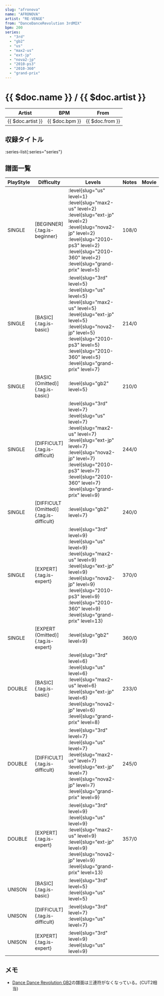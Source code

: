 ```yaml
---
slug: "afronova"
name: "AFRONOVA"
artist: "RE-VENGE"
from: "DanceDanceRevolution 3rdMIX"
bpm: 200
series:
  - "3rd"
  - "gb2"
  - "us"
  - "max2-us"
  - "ext-jp"
  - "nova2-jp"
  - "2010-ps3"
  - "2010-360"
  - "grand-prix"
---
```


# {{ $doc.name }} / {{ $doc.artist }}

|Artist|BPM|From|
|------|---|----|
|{{ $doc.artist }}|{{ $doc.bpm }}|{{ $doc.from }}|

## 収録タイトル

:series-list{:series="series"}

## 譜面一覧

|PlayStyle|Difficulty|Levels|Notes|Movie|
|---------|----------|------|-----|-----|
|SINGLE|[BEGINNER]{.tag.is-beginner}|<div class="field is-grouped is-grouped-multiline"> :level{slug="us" level=1} :level{slug="max2-us" level=2} :level{slug="ext-jp" level=2} :level{slug="nova2-jp" level=2} :level{slug="2010-ps3" level=2} :level{slug="2010-360" level=2} :level{slug="grand-prix" level=5}</div>|108/0||
|SINGLE|[BASIC]{.tag.is-basic}|<div class="field is-grouped is-grouped-multiline"> :level{slug="3rd" level=5} :level{slug="us" level=5} :level{slug="max2-us" level=5} :level{slug="ext-jp" level=5} :level{slug="nova2-jp" level=5} :level{slug="2010-ps3" level=5} :level{slug="2010-360" level=5} :level{slug="grand-prix" level=7}</div>|214/0||
|SINGLE|[BASIC (Omitted)]{.tag.is-basic}|<div class="field is-grouped is-grouped-multiline"> :level{slug="gb2" level=5}</div>|210/0||
|SINGLE|[DIFFICULT]{.tag.is-difficult}|<div class="field is-grouped is-grouped-multiline"> :level{slug="3rd" level=7} :level{slug="us" level=7} :level{slug="max2-us" level=7} :level{slug="ext-jp" level=7} :level{slug="nova2-jp" level=7} :level{slug="2010-ps3" level=7} :level{slug="2010-360" level=7} :level{slug="grand-prix" level=9}</div>|244/0||
|SINGLE|[DIFFICULT (Omitted)]{.tag.is-difficult}|<div class="field is-grouped is-grouped-multiline"> :level{slug="gb2" level=7}</div>|240/0||
|SINGLE|[EXPERT]{.tag.is-expert}|<div class="field is-grouped is-grouped-multiline"> :level{slug="3rd" level=9} :level{slug="us" level=9} :level{slug="max2-us" level=9} :level{slug="ext-jp" level=9} :level{slug="nova2-jp" level=9} :level{slug="2010-ps3" level=9} :level{slug="2010-360" level=9} :level{slug="grand-prix" level=13}</div>|370/0||
|SINGLE|[EXPERT (Omitted)]{.tag.is-expert}|<div class="field is-grouped is-grouped-multiline"> :level{slug="gb2" level=9}</div>|360/0||
|DOUBLE|[BASIC]{.tag.is-basic}|<div class="field is-grouped is-grouped-multiline"> :level{slug="3rd" level=6} :level{slug="us" level=6} :level{slug="max2-us" level=6} :level{slug="ext-jp" level=6} :level{slug="nova2-jp" level=6} :level{slug="grand-prix" level=8}</div>|233/0||
|DOUBLE|[DIFFICULT]{.tag.is-difficult}|<div class="field is-grouped is-grouped-multiline"> :level{slug="3rd" level=7} :level{slug="us" level=7} :level{slug="max2-us" level=7} :level{slug="ext-jp" level=7} :level{slug="nova2-jp" level=7} :level{slug="grand-prix" level=9}</div>|245/0||
|DOUBLE|[EXPERT]{.tag.is-expert}|<div class="field is-grouped is-grouped-multiline"> :level{slug="3rd" level=9} :level{slug="us" level=9} :level{slug="max2-us" level=9} :level{slug="ext-jp" level=9} :level{slug="nova2-jp" level=9} :level{slug="grand-prix" level=13}</div>|357/0||
|UNISON|[BASIC]{.tag.is-basic}|<div class="field is-grouped is-grouped-multiline"> :level{slug="3rd" level=5} :level{slug="us" level=5}</div>|||
|UNISON|[DIFFICULT]{.tag.is-difficult}|<div class="field is-grouped is-grouped-multiline"> :level{slug="3rd" level=7} :level{slug="us" level=7}</div>|||
|UNISON|[EXPERT]{.tag.is-expert}|<div class="field is-grouped is-grouped-multiline"> :level{slug="3rd" level=9} :level{slug="us" level=9}</div>|||

## メモ

- [Dance Dance Revolution GB2](/series/gb2)の譜面は三連符がなくなっている。(CUT2相当)
